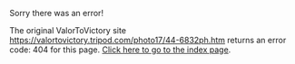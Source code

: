 

Sorry there was an error!

The original ValorToVictory site https://valortovictory.tripod.com/photo17/44-6832ph.htm returns an error code: 404 for this page. [Click here to go to the index page](../index.md).
